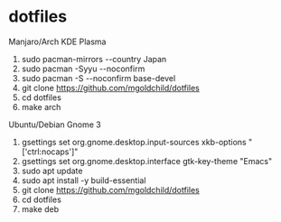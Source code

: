 # dotfiles

Manjaro/Arch KDE Plasma

1. sudo pacman-mirrors --country Japan
1. sudo pacman -Syyu --noconfirm
1. sudo pacman -S --noconfirm base-devel
1. git clone https://github.com/mgoldchild/dotfiles
1. cd dotfiles
1. make arch

Ubuntu/Debian Gnome 3

1. gsettings set org.gnome.desktop.input-sources xkb-options "['ctrl:nocaps']" 
1. gsettings set org.gnome.desktop.interface gtk-key-theme "Emacs"
1. sudo apt update
1. sudo apt install -y build-essential
1. git clone https://github.com/mgoldchild/dotfiles
1. cd dotfiles
1. make deb

